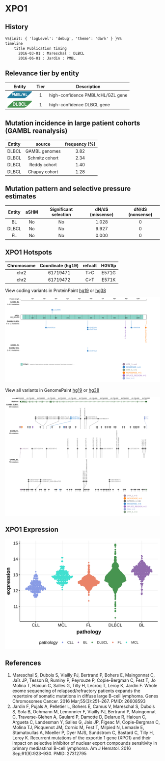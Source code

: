 # XPO1

## History
```mermaid
%%{init: { 'logLevel': 'debug', 'theme': 'dark' } }%%
timeline
    title Publication timing
      2016-03-01 : Mareschal : DLBCL
      2016-06-01 : Jardin : PMBL
```

## Relevance tier by entity

|Entity|Tier|Description               |
|:------:|:----:|--------------------------|
|![PMBL](images/icons/PMBL_tier1.png)|1|high-confidence PMBL/cHL/GZL gene|
|![DLBCL](images/icons/DLBCL_tier1.png) |1   |high-confidence DLBCL gene|

## Mutation incidence in large patient cohorts (GAMBL reanalysis)

|Entity|source        |frequency (%)|
|:------:|:--------------:|:-------------:|
|DLBCL |GAMBL genomes |3.82         |
|DLBCL |Schmitz cohort|2.34         |
|DLBCL |Reddy cohort  |1.40         |
|DLBCL |Chapuy cohort |1.28         |

## Mutation pattern and selective pressure estimates

|Entity|aSHM|Significant selection|dN/dS (missense)|dN/dS (nonsense)|
|:------:|:----:|:---------------------:|:----------------:|:----------------:|
|BL    |No  |No                   |1.028           |0               |
|DLBCL |No  |No                   |9.927           |0               |
|FL    |No  |No                   |0.000           |0               |


## XPO1 Hotspots

| Chromosome |Coordinate (hg19) | ref>alt | HGVSp | 
 | :---:| :---: | :--: | :---: |
| chr2 | 61719471 | T>C | E571G |
| chr2 | 61719472 | C>T | E571K |

View coding variants in ProteinPaint [hg19](https://morinlab.github.io/LLMPP/GAMBL/XPO1_protein.html)  or [hg38](https://morinlab.github.io/LLMPP/GAMBL/XPO1_protein_hg38.html)

![](images/proteinpaint/XPO1_NM_003400.svg)

View all variants in GenomePaint [hg19](https://morinlab.github.io/LLMPP/GAMBL/XPO1.html)  or [hg38](https://morinlab.github.io/LLMPP/GAMBL/XPO1_hg38.html)

![](images/proteinpaint/XPO1.svg)

## XPO1 Expression
![](images/gene_expression/XPO1_by_pathology.svg)
<!-- ORIGIN: mareschalWholeExomeSequencing2016 -->
<!-- DLBCL: mareschalWholeExomeSequencing2016 -->
<!-- PMBL: jardinRecurrentMutationsExportin2016a -->

## References
1.  Mareschal S, Dubois S, Viailly PJ, Bertrand P, Bohers E, Maingonnat C, Jaïs JP, Tesson B, Ruminy P, Peyrouze P, Copie-Bergman C, Fest T, Jo Molina T, Haioun C, Salles G, Tilly H, Lecroq T, Leroy K, Jardin F. Whole exome sequencing of relapsed/refractory patients expands the repertoire of somatic mutations in diffuse large B-cell lymphoma. Genes Chromosomes Cancer. 2016 Mar;55(3):251–267. PMID: 26608593
2.  Jardin F, Pujals A, Pelletier L, Bohers E, Camus V, Mareschal S, Dubois S, Sola B, Ochmann M, Lemonnier F, Viailly PJ, Bertrand P, Maingonnat C, Traverse-Glehen A, Gaulard P, Damotte D, Delarue R, Haioun C, Argueta C, Landesman Y, Salles G, Jais JP, Figeac M, Copie-Bergman C, Molina TJ, Picquenot JM, Cornic M, Fest T, Milpied N, Lemasle E, Stamatoullas A, Moeller P, Dyer MJS, Sundstrom C, Bastard C, Tilly H, Leroy K. Recurrent mutations of the exportin 1 gene (XPO1) and their impact on selective inhibitor of nuclear export compounds sensitivity in primary mediastinal B-cell lymphoma. Am J Hematol. 2016 Sep;91(9):923–930. PMID: 27312795
